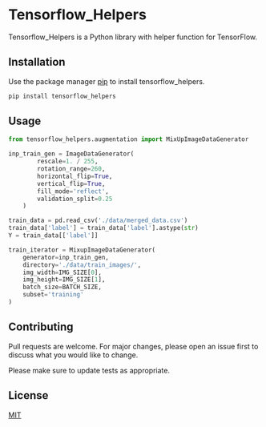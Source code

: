 # Tensorflow_Helpers

Tensorflow_Helpers is a Python library with helper function for TensorFlow.

## Installation

Use the package manager [pip](https://pip.pypa.io/en/stable/) to install tensorflow_helpers.

```bash
pip install tensorflow_helpers
```

## Usage

```python
from tensorflow_helpers.augmentation import MixUpImageDataGenerator

inp_train_gen = ImageDataGenerator(
        rescale=1. / 255,
        rotation_range=260,
        horizontal_flip=True,
        vertical_flip=True,
        fill_mode='reflect',
        validation_split=0.25
    )

train_data = pd.read_csv('./data/merged_data.csv')
train_data['label'] = train_data['label'].astype(str)
Y = train_data[['label']]

train_iterator = MixupImageDataGenerator(
    generator=inp_train_gen,
    directory='./data/train_images/',
    img_width=IMG_SIZE[0],
    img_height=IMG_SIZE[1],
    batch_size=BATCH_SIZE,
    subset='training'
)

```

## Contributing
Pull requests are welcome. For major changes, please open an issue first to discuss what you would like to change.

Please make sure to update tests as appropriate.

## License
[MIT](https://choosealicense.com/licenses/mit/)